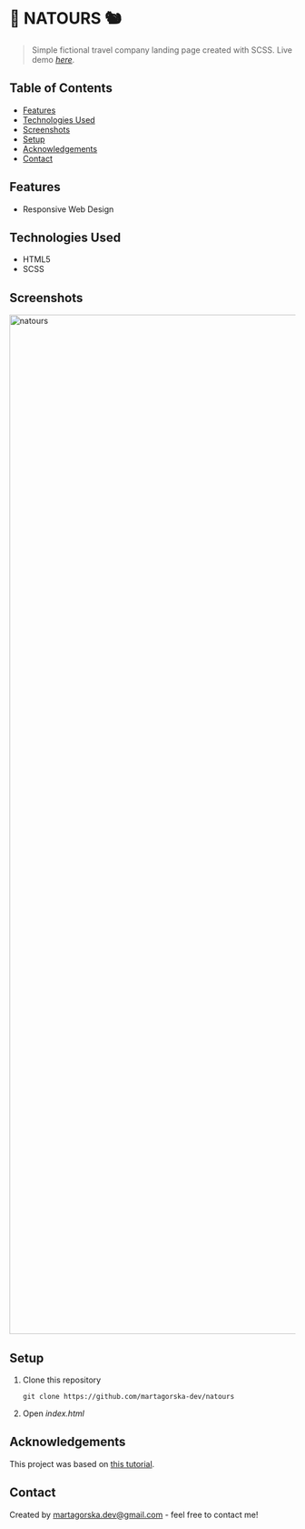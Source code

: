 # 🌿 NATOURS 🐿️ 
> Simple fictional travel company landing page created with SCSS.
> Live demo [_here_](https://natours-martagorska.netlify.app).

## Table of Contents
* [Features](#features)
* [Technologies Used](#technologies-used)
* [Screenshots](#screenshots)
* [Setup](#setup)
* [Acknowledgements](#acknowledgements)
* [Contact](#contact)


## Features
- Responsive Web Design


## Technologies Used
- HTML5
- SCSS


## Screenshots
<img width="1792" alt="natours" src="https://github.com/martagorska-dev/natours/assets/130976058/e50c0634-ea5f-4d60-8bf2-180e59ba06e9">


## Setup
1. Clone this repository
   ```
   git clone https://github.com/martagorska-dev/natours
   ```
3. Open  *index.html*
   

## Acknowledgements
This project was based on [this tutorial](https://www.udemy.com/course/advanced-css-and-sass).


## Contact
Created by martagorska.dev@gmail.com - feel free to contact me!
